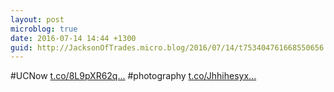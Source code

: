 ```yaml
---
layout: post
microblog: true
date: 2016-07-14 14:44 +1300
guid: http://JacksonOfTrades.micro.blog/2016/07/14/t753404761668550656.html
---
```

#UCNow [t.co/8L9pXR62q...](https://t.co/8L9pXR62qZ) #photography [t.co/Jhhihesyx...](https://t.co/JhhihesyxJ)
